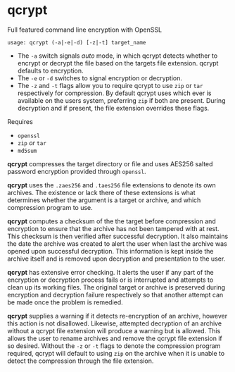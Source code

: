 # qcrypt
Full featured command line encryption with OpenSSL

`usage: qcrypt (-a|-e|-d) [-z|-t] target_name`
- The `-a` switch signals *auto* mode, in which qcrypt detects whether to
  encrypt or decrypt the file based on the targets file extension. qcrypt
  defaults to encryption.
- The `-e` or `-d` switches to signal encryption or decryption.
- The `-z` and `-t` flags allow you to require qcrypt to use `zip` or `tar`
  respectively for compression. By default qcrypt uses which ever is available
  on the users system, preferring `zip` if both are present. During decryption
  and if present, the file extension overrides these flags.

Requires
- `openssl`
- `zip` *or* `tar`
- `md5sum`

**qcrypt** compresses the target directory or file and uses AES256 salted
password encryption provided through `openssl`.

**qcrypt** uses the `.zaes256` and `.taes256` file extensions to denote its own
archives. The existence or lack there of these extensions is what determines
whether the argument is a target or archive, and which compression program to
use.

**qcrypt** computes a checksum of the the target before compression and
encryption to ensure that the archive has not been tampered with at rest. This
checksum is then verified after successful decryption. It also maintains the
date the archive was created to alert the user when last the archive was opened
upon successful decryption. This information is kept inside the archive itself
and is removed upon decryption and presentation to the user. 

**qcrypt** has extensive error checking. It alerts the user if any part of the
encryption or decryption process fails or is interrupted and attempts to clean
up its working files. The original target or archive is preserved during
encryption and decryption failure respectively so that another attempt can be
made once the problem is remedied.

**qcrypt** supplies a warning if it detects re-encryption of an archive,
however this action is not disallowed. Likewise, attempted decryption of an
archive without a qcrypt file extension will produce a warning but is allowed.
This allows the user to rename archives and remove the qcrypt file extension if
so desired. Without the `-z` or `-t` flags to denote the compression program
required, qcrypt will default to using `zip` on the archive when it is unable
to detect the compression through the file extension.
